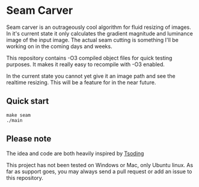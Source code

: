 # Seam Carver
Seam carver is an outrageously cool algorithm for fluid resizing of images. In it's current state it only calculates the gradient magnitude and luminance image of the input image. The actual seam cutting is something I'll be working on in the coming days and weeks. 

This repository contains -O3 compiled object files for quick testing purposes. It makes it really easy to recompile with -O3 enabled.

In the current state you cannot yet give it an image path and see the realtime resizing. This will be a feature for in the near future. 

## Quick start

```
make seam
./main
```

## Please note

The idea and code are both heavily inspired by [Tsoding](https://github.com/tsoding/seam-carving)

This project has not been tested on Windows or Mac, only Ubuntu linux. As far as support goes, you may always send a pull request or add an issue to this repository.
